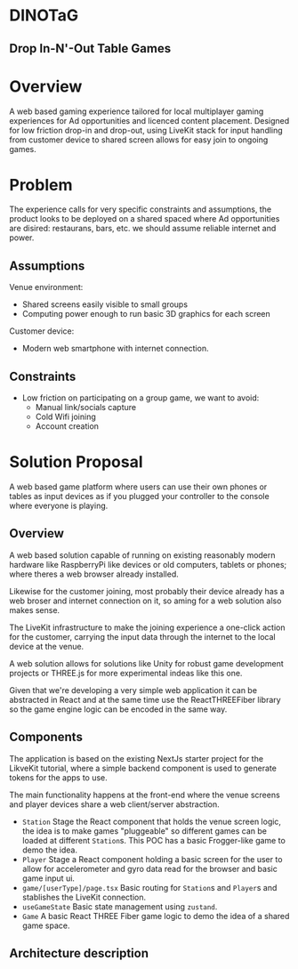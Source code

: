 # DINOTaG

## Drop In-N'-Out Table Games

# Overview

A web based gaming experience tailored for local multiplayer gaming experiences
for Ad opportunities and licenced content placement.
Designed for low friction drop-in and drop-out, using LiveKit stack for input
handling from customer device to shared screen allows for easy join to ongoing
games.

# Problem

The experience calls for very specific constraints and assumptions, the product
looks to be deployed on a shared spaced where Ad opportunities are disired:
restaurans, bars, etc. we should assume reliable internet and power.

## Assumptions

Venue environment:

- Shared screens easily visible to small groups
- Computing power enough to run basic 3D graphics for each screen

Customer device:

- Modern web smartphone with internet connection.

## Constraints

- Low friction on participating on a group game, we want to avoid:
  - Manual link/socials capture
  - Cold Wifi joining
  - Account creation

# Solution Proposal

A web based game platform where users can use their own phones or tables as
input devices as if you plugged your controller to the console where everyone
is playing.

## Overview

A web based solution capable of running on existing reasonably modern hardware
like RaspberryPi like devices or old computers, tablets or phones; where theres
a web browser already installed.

Likewise for the customer joining, most probably their device already has a web
broser and internet connection on it, so aming for a web solution also makes
sense.

The LiveKit infrastructure to make the joining experience a one-click action for
the customer, carrying the input data through the internet to the local device
at the venue.

A web solution allows for solutions like Unity for robust game development
projects or THREE.js for more experimental indeas like this one.

Given that we're developing a very simple web application it can be abstracted
in React and at the same time use the ReactTHREEFiber library so the game engine
logic can be encoded in the same way.

## Components

The application is based on the existing NextJs starter project for the LikveKit
tutorial, where a simple backend component is used to generate tokens for the
apps to use.

The main functionality happens at the front-end where the venue screens and
player devices share a web client/server abstraction.

- `Station` Stage the React component that holds the venue screen logic, the idea is
  to make games "pluggeable" so different games can be loaded at different
  `Station`s. This POC has a basic Frogger-like game to demo the idea.
- `Player` Stage a React component holding a basic screen for the user to allow
  for accelerometer and gyro data read for the browser and basic game input ui.
- `game/[userType]/page.tsx` Basic routing for `Station`s and `Player`s and
  stablishes the LiveKit connection.
- `useGameState` Basic state management using `zustand`.
- `Game` A basic React THREE Fiber game logic to demo the idea of a shared game
  space.

## Architecture description

<!-- Mermaid diagram -->
